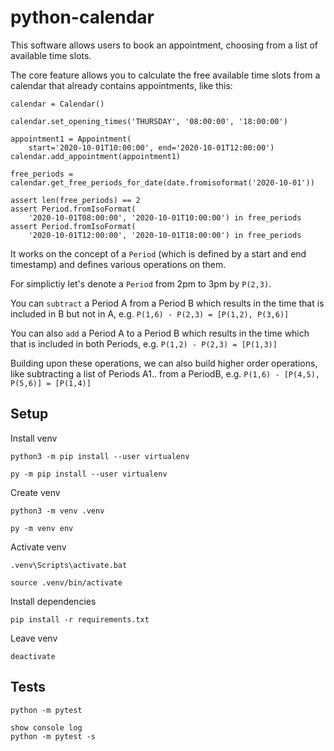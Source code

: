 # python-calendar

This software allows users to book an appointment, choosing from a list of available time slots.

The core feature allows you to calculate the free available time slots from a calendar that already contains appointments, like this:

```
calendar = Calendar()

calendar.set_opening_times('THURSDAY', '08:00:00', '18:00:00')

appointment1 = Appointment(
    start='2020-10-01T10:00:00', end='2020-10-01T12:00:00')
calendar.add_appointment(appointment1)

free_periods = calendar.get_free_periods_for_date(date.fromisoformat('2020-10-01'))

assert len(free_periods) == 2
assert Period.fromIsoFormat(
    '2020-10-01T08:00:00', '2020-10-01T10:00:00') in free_periods
assert Period.fromIsoFormat(
    '2020-10-01T12:00:00', '2020-10-01T18:00:00') in free_periods

``` 

It works on the concept of a `Period` (which is defined by a start and end timestamp) and defines various operations on them. 

For simplictiy let's denote a `Period` from 2pm to 3pm by `P(2,3)`. 

You can `subtract` a Period A from a Period B which results in the time that is included in B but not in A, e.g.
`P(1,6) - P(2,3) = [P(1,2), P(3,6)]`

You can also `add` a Period A to a Period B which results in the time which that is included in both Periods, e.g.
`P(1,2) - P(2,3) = [P(1,3)]`

Building upon these operations, we can also build higher order operations, like subtracting a list of Periods A1.. from a PeriodB, e.g.
`P(1,6) - [P(4,5), P(5,6)] = [P(1,4)]`


## Setup

Install venv

```
python3 -m pip install --user virtualenv

py -m pip install --user virtualenv

```

Create venv

```
python3 -m venv .venv

py -m venv env
```

Activate venv

```
.venv\Scripts\activate.bat

source .venv/bin/activate
```

Install dependencies

```
pip install -r requirements.txt
```

Leave venv

```
deactivate
```

## Tests

```
python -m pytest

show console log
python -m pytest -s
```
